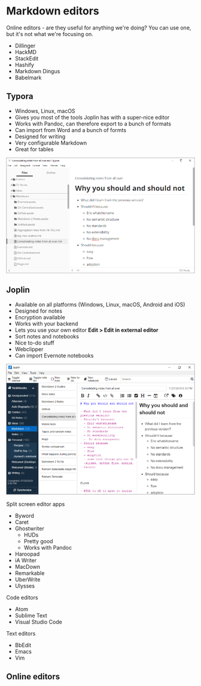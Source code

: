 # Markdown editors

<!--
TO DO

- Screenshots
- Talk about the categories of editors
- Why do we single out Joplin, Typroa, Ghostwriter, iAWriter? Because I've used them most. And Sublime.
- Takj about mobile ones a little?
-->



Online editors - are they useful for anything we're doing? You can use one, but it's not what we're focusing on. 

- Dillinger
- HackMD
- StackEdit
- Hashify
- Markdown Dingus
- Babelmark


## Typora

- Windows, Linux, macOS
- Gives you most of the tools Joplin has with a super-nice editor
- Works with Pandoc, can therefore export to a bunch of formats
- Can import from Word and a bunch of formts
- Designed for writing
- Very configurable Markdown
- Great for tables


![](../img/tools-typora.png)

## Joplin

- Available on all platforms (Windows, Linux, macOS, Android and iOS)
- Designed for notes
- Encryption available
- Works with your backend
- Lets you use your own editor **Edit > Edit in external editor**
- Sort notes and notebooks
- Nice to-do stuff
- Webclipper
- Can import Evernote notebooks




![](../img/tools-joplin.png)

Split screen editor apps

- Byword
- Caret
- Ghostwriter
	+ HUDs
	+ Pretty good
	+ Works with Pandoc
- Haroopad
- iA Writer
- MacDown
- Remarkable
- UberWrite
- Ulysses

Code editors

- Atom
- Sublime Text
- Visual Studio Code


Text editors

- BbEdit
- Emacs
- Vim

Online editors
- 
